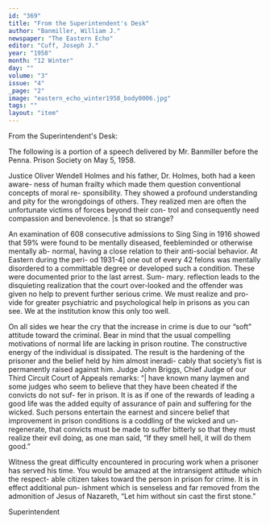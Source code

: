 ```yaml
---
id: "369"
title: "From the Superintendent's Desk"
author: "Banmiller, William J."
newspaper: "The Eastern Echo"
editor: "Cuff, Joseph J."
year: "1958"
month: "12 Winter"
day: ""
volume: "3"
issue: "4"
_page: "2"
image: "eastern_echo_winter1958_body0006.jpg"
tags: ""
layout: "item"
---
```

From the Superintendent's Desk:

The following is a portion of a speech delivered by Mr. Banmiller before
the Penna. Prison Society on May 5, 1958.

Justice Oliver Wendell Holmes and his father, Dr. Holmes, both had a keen aware-
ness of human frailty which made them question conventional concepts of moral re-
sponsibility. They showed a profound understanding and pity for the wrongdoings of
others. They realized men are often the unfortunate victims of forces beyond their con-
trol and consequently need compassion and benevolence. |s that so strange?

An examination of 608 consecutive admissions to Sing Sing in 1916 showed that
59% were found to be mentally diseased, feebleminded or otherwise mentally ab-
normal, having a close relation to their anti-social behavior. At Eastern during the peri-
od 1931-4] one out of every 42 felons was mentally disordered to a committable degree
or developed such a condition. These were documented prior to the last arrest. Sum-
mary. reflection leads to the disquieting realization that the court over-looked and the
offender was given no help to prevent further serious crime. We must realize and pro-
vide for greater psychiatric and psychological help in prisons as you can see. We at the
institution know this only too well.

On all sides we hear the cry that the increase in crime is due to our “soft” attitude
toward the criminal. Bear in mind that the usual compelling motivations of normal life
are lacking in prison routine. The constructive energy of the individual is dissipated.
The result is the hardening of the prisoner and the belief held by him almost ineradi-
cably that society’s fist is permanently raised against him. Judge John Briggs, Chief
Judge of our Third Circuit Court of Appeals remarks: “| have known many laymen and
some judges who seem to believe that they have been cheated if the convicts do not suf-
fer in prison. It is as if one of the rewards of leading a good life was the added equity of
assurance of pain and suffering for the wicked. Such persons entertain the earnest and
sincere belief that improvement in prison conditions is a coddling of the wicked and un-
regenerate, that convicts must be made to suffer bitterly so that they must realize their
evil doing, as one man said, “If they smell hell, it will do them good.”

Witness the great difficulty encountered in procuring work when a prisoner has
served his time. You would be amazed at the intransigent attitude which the respect-
able citizen takes toward the person in prison for crime. It is in effect additional pun-
ishment which is senseless and far removed from the admonition of Jesus of Nazareth,
“Let him without sin cast the first stone.”

Superintendent
